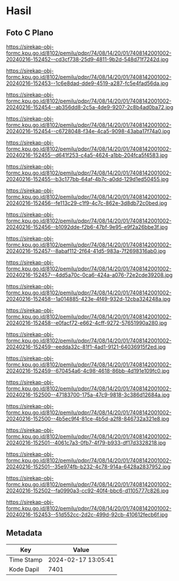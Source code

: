 # Hasil

## Foto C Plano

https://sirekap-obj-formc.kpu.go.id/8102/pemilu/pdpr/74/08/14/20/01/7408142001002-20240216-152452--cd3cf738-25d9-4811-9b2d-548d71f7242d.jpg

https://sirekap-obj-formc.kpu.go.id/8102/pemilu/pdpr/74/08/14/20/01/7408142001002-20240216-152453--1c6e8dad-dde9-4519-a287-fc5e4fad56da.jpg

https://sirekap-obj-formc.kpu.go.id/8102/pemilu/pdpr/74/08/14/20/01/7408142001002-20240216-152454--ab356dd8-2c5a-4de9-9207-2c8b4ad0ba72.jpg

https://sirekap-obj-formc.kpu.go.id/8102/pemilu/pdpr/74/08/14/20/01/7408142001002-20240216-152454--c6728048-f34e-4ca5-9098-43aba17f74a0.jpg

https://sirekap-obj-formc.kpu.go.id/8102/pemilu/pdpr/74/08/14/20/01/7408142001002-20240216-152455--d641f253-c4a5-4624-a1bb-204fca5f4583.jpg

https://sirekap-obj-formc.kpu.go.id/8102/pemilu/pdpr/74/08/14/20/01/7408142001002-20240216-152455--b3c177bb-64af-4b7c-a0dd-129d1ed50455.jpg

https://sirekap-obj-formc.kpu.go.id/8102/pemilu/pdpr/74/08/14/20/01/7408142001002-20240216-152456--fe113c29-c1f9-4c7c-862e-3d8db72c0bed.jpg

https://sirekap-obj-formc.kpu.go.id/8102/pemilu/pdpr/74/08/14/20/01/7408142001002-20240216-152456--b1092dde-f2b6-47bf-9e95-e9f2a26bbe3f.jpg

https://sirekap-obj-formc.kpu.go.id/8102/pemilu/pdpr/74/08/14/20/01/7408142001002-20240216-152457--8abaf112-2f64-41d5-983a-7f2698316ab0.jpg

https://sirekap-obj-formc.kpu.go.id/8102/pemilu/pdpr/74/08/14/20/01/7408142001002-20240216-152457--4dd5a70c-0ca6-424a-a076-72e2cde39208.jpg

https://sirekap-obj-formc.kpu.go.id/8102/pemilu/pdpr/74/08/14/20/01/7408142001002-20240216-152458--1a014885-423e-4f49-932d-12cba324248a.jpg

https://sirekap-obj-formc.kpu.go.id/8102/pemilu/pdpr/74/08/14/20/01/7408142001002-20240216-152458--e0facf72-e662-4cff-9272-57651990a280.jpg

https://sirekap-obj-formc.kpu.go.id/8102/pemilu/pdpr/74/08/14/20/01/7408142001002-20240216-152459--eedda32c-81f1-4ad1-9121-64036915f2ed.jpg

https://sirekap-obj-formc.kpu.go.id/8102/pemilu/pdpr/74/08/14/20/01/7408142001002-20240216-152459--670454a6-4c98-4618-86bb-4d191e109fc0.jpg

https://sirekap-obj-formc.kpu.go.id/8102/pemilu/pdpr/74/08/14/20/01/7408142001002-20240216-152500--47183700-175a-47c9-9818-3c386d12684a.jpg

https://sirekap-obj-formc.kpu.go.id/8102/pemilu/pdpr/74/08/14/20/01/7408142001002-20240216-152500--4b5ec9f4-81ce-4b5d-a2f8-846732a321e8.jpg

https://sirekap-obj-formc.kpu.go.id/8102/pemilu/pdpr/74/08/14/20/01/7408142001002-20240216-152501--4061c7a3-0fb7-4f79-b933-df17d3328218.jpg

https://sirekap-obj-formc.kpu.go.id/8102/pemilu/pdpr/74/08/14/20/01/7408142001002-20240216-152501--35e974fb-b232-4c78-914a-6428a2837952.jpg

https://sirekap-obj-formc.kpu.go.id/8102/pemilu/pdpr/74/08/14/20/01/7408142001002-20240216-152502--fa0990a3-cc92-40f4-bbc6-d1105777c826.jpg

https://sirekap-obj-formc.kpu.go.id/8102/pemilu/pdpr/74/08/14/20/01/7408142001002-20240216-152453--51d552cc-2d2c-499d-92cb-410612fecb6f.jpg


## Metadata

| Key        | Value               |
| ---------- | ------------------- |
| Time Stamp | 2024-02-17 13:05:41 |
| Kode Dapil | 7401                |



